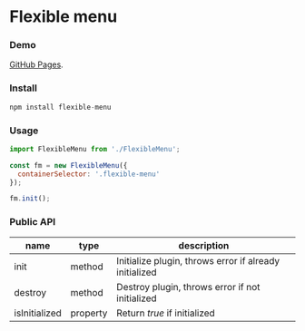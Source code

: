 # Flexible menu

### Demo 
[GitHub Pages](https://n-spl1nter.github.io/flexible-menu/).
### Install
```javascript
npm install flexible-menu
```
### Usage
```javascript
import FlexibleMenu from './FlexibleMenu';

const fm = new FlexibleMenu({
  containerSelector: '.flexible-menu'
});

fm.init();
```
### Public API
| name | type | description |
| ---- | ---- | ----------- |
| init | method | Initialize plugin, throws error if already initialized |  
| destroy | method | Destroy plugin, throws error if not initialized |  
| isInitialized | property | Return *true* if initialized |  